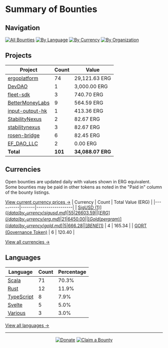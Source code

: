 <!-- GENERATED FILE - DO NOT EDIT DIRECTLY -->
<!-- Generated on: 2025-07-22 02:04:29 -->

# Summary of Bounties

## Navigation

[![All Bounties](https://img.shields.io/badge/All%20Bounties-101-blue)](/data/all.md) [![By Language](https://img.shields.io/badge/By%20Language-7-green)](/data/summary.md#languages) [![By Currency](https://img.shields.io/badge/By%20Currency-7-yellow)](/data/summary.md#currencies) [![By Organization](https://img.shields.io/badge/By%20Organization-9-orange)](/data/summary.md#projects)

## Projects

| Project | Count | Value |
|----------|-------|-------|
| [ergoplatform](/data/by_org/ergoplatform.md) | 74 | 29,121.63 ERG |
| [DevDAO](/data/by_org/devdao.md) | 1 | 3,000.00 ERG |
| [fleet-sdk](/data/by_org/fleet-sdk.md) | 3 | 740.70 ERG |
| [BetterMoneyLabs](/data/by_org/bettermoneylabs.md) | 9 | 564.59 ERG |
| [input-output-hk](/data/by_org/input-output-hk.md) | 1 | 413.36 ERG |
| [StabilityNexus](/data/by_org/stabilitynexus.md) | 2 | 82.67 ERG |
| [stabilitynexus](/data/by_org/stabilitynexus.md) | 3 | 82.67 ERG |
| [rosen-bridge](/data/by_org/rosen-bridge.md) | 6 | 82.45 ERG |
| [EF_DAO_LLC](/data/by_org/ef_dao_llc.md) | 2 | 0.00 ERG |
| **Total** | **101** | **34,088.07 ERG** |

## Currencies

Open bounties are updated daily with values shown in ERG equivalent. Some bounties may be paid in other tokens as noted in the "Paid in" column of the bounty listings.

[View current currency prices →](/data/currency_prices.md)
| Currency | Count | Total Value (ERG) |
|----------|-------|------------------|
| [SigUSD ($1)](/data/by_currency/sigusd.md) | 55 | 26603.59 |
| [ERG](/data/by_currency/erg.md) | 21 | 6450.00 |
| [Gold (per gram)](/data/by_currency/gold.md) | 5 | 666.28 |
| [BENE ($1)](/data/by_currency/bene.md) | 4 | 165.34 |
| [GORT (Governance Token)](/data/by_currency/gort.md) | 6 | 120.40 |

[View all currencies →](/data/by_currency/)

## Languages

| Language | Count | Percentage |
|----------|-------|------------|
| [Scala](/data/by_language/scala.md) | 71 | 70.3% |
| [Rust](/data/by_language/rust.md) | 12 | 11.9% |
| [TypeScript](/data/by_language/typescript.md) | 8 | 7.9% |
| [Svelte](/data/by_language/svelte.md) | 5 | 5.0% |
| [Various](/data/by_language/various.md) | 3 | 3.0% |

[View all languages →](/data/by_language/)



---

<div align="center">
  <p>
    <a href="../docs/donate.md"><img src="https://img.shields.io/badge/❤️%20Donate-F44336" alt="Donate"></a>
    <a href="../docs/bounty-submission-guide.md#reserving-a-bounty"><img src="https://img.shields.io/badge/🔒%20How%20To%20Claim-4CAF50" alt="Claim a Bounty"></a>
  </p>
</div>


<!-- END OF GENERATED CONTENT -->
